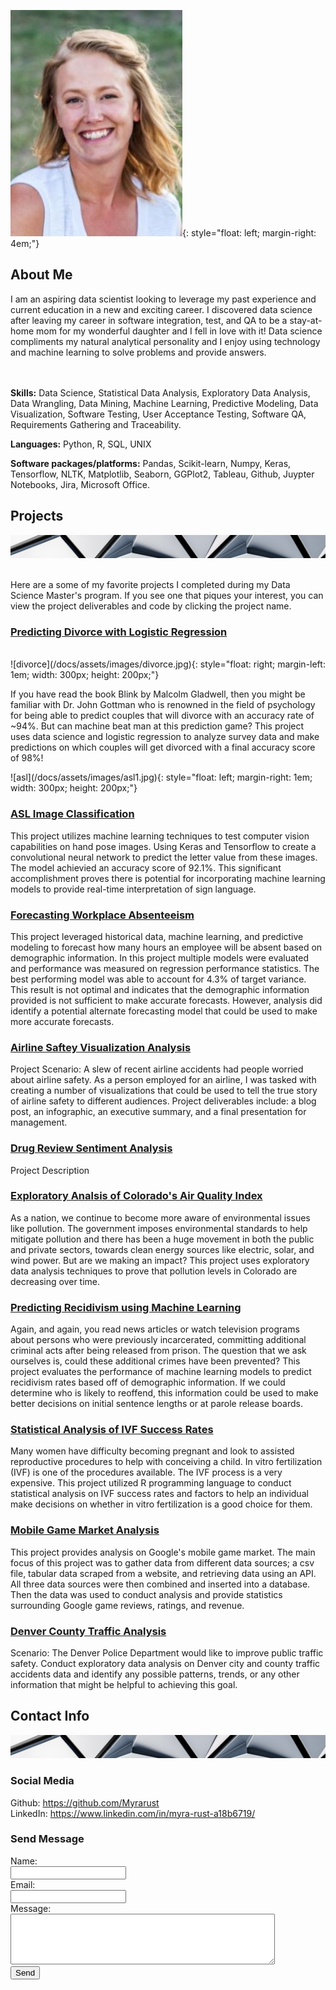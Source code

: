 ![Hi! I'm Myra](/docs/assets/images/pages_headshot2.jpg){: style="float: left; margin-right: 4em;"}
## About Me

I am an aspiring data scientist looking to leverage my past experience and current education in a new and exciting career. I discovered data science after leaving my career in software integration, test, and QA to be a stay-at-home mom for my wonderful daughter and I fell in love with it! Data science compliments my natural analytical personality and I enjoy using technology and machine learning to solve problems and provide answers. 

<br><br>**Skills:** Data Science, Statistical Data Analysis, Exploratory Data Analysis, Data Wrangling, Data Mining, Machine Learning, Predictive Modeling, Data Visualization, Software Testing, User Acceptance Testing, Software QA, Requirements Gathering and Traceability.<br>

**Languages:** Python, R, SQL, UNIX<br>

**Software packages/platforms:** Pandas, Scikit-learn, Numpy, Keras, Tensorflow, NLTK, Matplotlib, Seaborn, GGPlot2, Tableau, Github, Juypter Notebooks, Jira, Microsoft Office.
<br>

## Projects

![Photo by Scott Webb from Pexels](/docs/assets/images/pexels-scott-webb-1022928-slice.jpg)

<br>Here are a some of my favorite projects I completed during my Data Science Master's program. If you see one that piques your interest, you can view the project deliverables and code by clicking the project name.

<html>
   <body>
      <h3><a href="https://github.com/Myrarust/Myra-Rust/tree/main/Projects/Predicting%20Divorce%20with%20Logistic%20Regression">Predicting Divorce with Logistic Regression</a></h3>
   </body>
</html>
<br>![divorce](/docs/assets/images/divorce.jpg){: style="float: right; margin-left: 1em; width: 300px; height: 200px;"}
<html>
   <body>
      <p>
         If you have read the book Blink by Malcolm Gladwell, then you might be familiar with Dr. John Gottman who is renowned in the field of psychology for being able to predict couples that will divorce with an accuracy rate of ~94%. But can machine beat man at this prediction game? This project uses data science and logistic regression to analyze survey data and make predictions on which couples will get divorced with a final accuracy score of 98%! </p>
   </body>
</html>
![asl](/docs/assets/images/asl1.jpg){: style="float: left; margin-right: 1em; width: 300px; height: 200px;"}
<html>
   <body>
      <h3><a href="https://github.com/Myrarust/Myra-Rust/tree/main/Projects/ASL%20Image%20Classification">ASL Image Classification</a></h3>
      <p>
         This project utilizes machine learning techniques to test computer vision capabilities on hand pose images. Using Keras and Tensorflow to create a convolutional neural network to predict the letter value from these images. The model achievied an accuracy score of 92.1%. This significant accomplishment proves there is potential for incorporating machine learning models to provide real-time interpretation of sign language.</p>
   </body>   
   <body>
      <h3><a href="https://github.com/Myrarust/Myra-Rust/tree/main/Projects/Forecasting%20Workplace%20Absenteeism">Forecasting Workplace Absenteeism</a></h3>
      <p>
         This project leveraged historical data, machine learning, and predictive modeling to forecast how many hours an employee will be absent based on demographic information. In this project multiple models were evaluated and performance was measured on regression performance statistics. The best performing model was able to account for 4.3% of target variance. This result is not optimal and indicates that the demographic information provided is not sufficient to make accurate forecasts. However, analysis did identify a potential alternate forecasting model that could be used to make more accurate forecasts.</p>
   </body>   
   <body>
      <h3><a href="https://github.com/Myrarust/Myra-Rust/tree/main/Projects/Airline%20Safety%20Visualization%20Analysis">Airline Saftey Visualization Analysis</a></h3>
      <p>
         Project Scenario: A slew of recent airline accidents had people worried about airline safety. As a person employed for an airline, I was tasked with creating a number of visualizations that could be used to tell the true story of airline safety to different audiences. Project deliverables include: a blog post, an infographic, an executive summary, and a final presentation for management.</p>
   </body>
   <body>
      <h3><a href="https://github.com/Myrarust/Myra-Rust/tree/main/Projects/Drug%20Review%20Sentiment%20Analysis">Drug Review Sentiment Analysis</a></h3>
      <p>
         Project Description</p>
   </body>  
   <body>
      <h3><a href="https://github.com/Myrarust/Myra-Rust/tree/main/Projects/Exploratory%20Analysis%20of%20Colorado%20Air%20Quality%20Index">Exploratory Analsis of Colorado's Air Quality Index</a></h3>
      <p>
         As a nation, we continue to become more aware of environmental issues like pollution. The government imposes environmental standards to help mitigate pollution and there has been a huge movement in both the public and private sectors, towards clean energy sources like electric, solar, and wind power. But are we making an impact? This project uses exploratory data analysis techniques to prove that pollution levels in Colorado are decreasing over time.</p>
   </body>   
   <body>
      <h3><a href="https://github.com/Myrarust/Myra-Rust/tree/main/Projects/Predicting%20Recidivism%20using%20Machine%20Learning">Predicting Recidivism using Machine Learning</a></h3>
      <p>
         Again, and again, you read news articles or watch television programs about persons who were previously incarcerated, committing additional criminal acts after being released from prison. The question that we ask ourselves is, could these additional crimes have been prevented? This project evaluates the performance of machine learning models to predict recidivism rates based off of demographic information. If we could determine who is likely to reoffend, this information could be used to make better decisions  on initial sentence lengths or at parole release boards.</p>
   </body>   
   <body>
      <h3><a href="https://github.com/Myrarust/Myra-Rust/tree/main/Projects/Statistical%20Analysis%20of%20IVF%20Success%20Rates">Statistical Analysis of IVF Success Rates</a></h3>
      <p>
         Many women have difficulty becoming pregnant and look to assisted reproductive procedures to help with conceiving a child. In vitro fertilization (IVF) is one of the procedures available. The IVF process is a very expensive. This project utilized R programming language to conduct statistical analysis on IVF success rates and factors to help an individual make decisions on whether in vitro fertilization is a good choice for them.</p>
   </body>
   <body>
      <h3><a href="https://github.com/Myrarust/Myra-Rust/tree/main/Projects/Mobile%20Game%20Market%20Analysis">Mobile Game Market Analysis</a></h3>
      <p>
         This project provides analysis on Google's mobile game market. The main focus of this project was to gather data from different data sources; a csv file, tabular data scraped from a website, and retrieving data using an API. All three data sources were then combined and inserted into a database. Then the data was used to conduct analysis and provide statistics surrounding Google game reviews, ratings, and revenue.</p>
   </body>  
   <body>
      <h3><a href="https://github.com/Myrarust/Myra-Rust/tree/main/Projects/Denver%20County%20Traffic%20Analysis">Denver County Traffic Analysis</a></h3>
      <p>
         Scenario: The Denver Police Department would like to improve public traffic safety. Conduct exploratory data analysis on Denver city and county traffic accidents data and identify any possible patterns, trends, or any other information that might be helpful to achieving this goal.</p>
   </body>
</html>

## Contact Info

![Photo by Scott Webb from Pexels](/docs/assets/images/pexels-scott-webb-1022928-slice.jpg)

<html>
   <body>
      <h3>Social Media</h3>
        <p>
      Github: <a href="https://github.com/Myrarust">https://github.com/Myrarust</a><br>
      LinkedIn: <a href="https://www.linkedin.com/in/myra-rust-a18b6719/">https://www.linkedin.com/in/myra-rust-a18b6719/</a><br>
        </p>
      <h3>Send Message</h3>
        <p>
<form
  action="https://formspree.io/f/mrgrdplp"
  method="POST"
>
  <label>
    Name:     
    <br><input type="text" name="name" required="">
  </label>
  <label>
    <br>Email:    
    <br><input type="email" name="_replyto" required="">
  </label>
  <label>
    <br>Message:  
    <br><textarea name="message" rows="5" cols="50"></textarea>
  </label>
  <!-- your other form fields go here -->
  <br><button type="submit">Send</button>
    </form></p></body></html>

